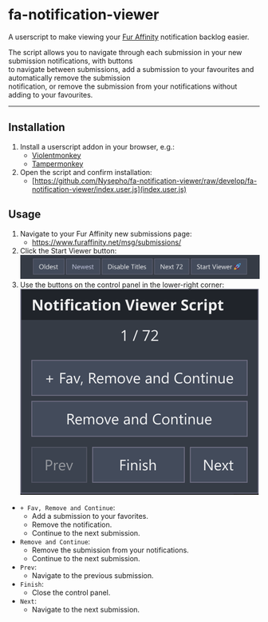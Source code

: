 
# fa-notification-viewer

A userscript to make viewing your [Fur Affinity](https://www.furaffinity.net/) notification backlog easier.

The script allows you to navigate through each submission in your new submission notifications, with buttons  
to navigate between submissions, add a submission to your favourites and automatically remove the submission   
notification, or remove the submission from your notifications without adding to your favourites.
  
---  

## Installation

1. Install a userscript addon in your browser, e.g.:
   * [Violentmonkey](https://violentmonkey.github.io/)
   * [Tampermonkey](https://www.tampermonkey.net/)
2. Open the script and confirm installation: 
   * [https://github.com/Nysepho/fa-notification-viewer/raw/develop/fa-notification-viewer/index.user.js](index.user.js)

## Usage
1. Navigate to your Fur Affinity new submissions page: 
   * https://www.furaffinity.net/msg/submissions/
2. Click the Start Viewer button:  
   ![Screenshot of the Start Viewer button added by the script.](./screenshots/start-viewer-button.png)
3. Use the buttons on the control panel in the lower-right corner:  
   ![Screenshot of the control panel added by the script.](./screenshots/control-panel.png)

* `+ Fav, Remove and Continue`:
  * Add a submission to your favorites.
  * Remove the notification.
  * Continue to the next submission.
* `Remove and Continue`:
  * Remove the submission from your notifications.
  * Continue to the next submission.
* `Prev`:
  * Navigate to the previous submission.
* `Finish`:
  * Close the control panel.
* `Next`:
  * Navigate to the next submission.

